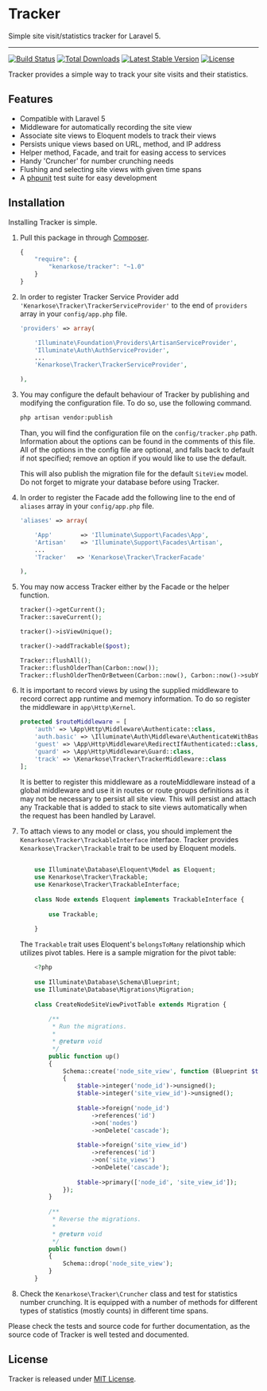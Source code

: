 # Tracker
Simple site visit/statistics tracker for Laravel 5.

---
[![Build Status](https://travis-ci.org/kenarkose/Tracker.svg?branch=master)](https://travis-ci.org/kenarkose/Tracker)
[![Total Downloads](https://poser.pugx.org/kenarkose/Tracker/downloads)](https://packagist.org/packages/kenarkose/Tracker)
[![Latest Stable Version](https://poser.pugx.org/kenarkose/Tracker/version)](https://packagist.org/packages/kenarkose/Tracker)
[![License](https://poser.pugx.org/kenarkose/Tracker/license)](https://packagist.org/packages/kenarkose/Tracker)

Tracker provides a simple way to track your site visits and their statistics.

## Features
- Compatible with Laravel 5
- Middleware for automatically recording the site view
- Associate site views to Eloquent models to track their views
- Persists unique views based on URL, method, and IP address
- Helper method, Facade, and trait for easing access to services
- Handy 'Cruncher' for number crunching needs
- Flushing and selecting site views with given time spans
- A [phpunit](http://www.phpunit.de) test suite for easy development

## Installation
Installing Tracker is simple.

1. Pull this package in through [Composer](https://getcomposer.org).

    ```js
    {
        "require": {
            "kenarkose/tracker": "~1.0"
        }
    }
    ```

2. In order to register Tracker Service Provider add `'Kenarkose\Tracker\TrackerServiceProvider'` to the end of `providers` array in your `config/app.php` file.
    ```php
    'providers' => array(
    
        'Illuminate\Foundation\Providers\ArtisanServiceProvider',
        'Illuminate\Auth\AuthServiceProvider',
        ...
        'Kenarkose\Tracker\TrackerServiceProvider',
    
    ),
    ```

3. You may configure the default behaviour of Tracker by publishing and modifying the configuration file. To do so, use the following command.
    ```bash
    php artisan vendor:publish
    ```
    Than, you will find the configuration file on the `config/tracker.php` path. Information about the options can be found in the comments of this file. All of the options in the config file are optional, and falls back to default if not specified; remove an option if you would like to use the default.
    
    This will also publish the migration file for the default `SiteView` model. Do not forget to migrate your database before using Tracker.

4. In order to register the Facade add the following line to the end of `aliases` array in your `config/app.php` file.
   ```php
   'aliases' => array(
   
       'App'        => 'Illuminate\Support\Facades\App',
       'Artisan'    => 'Illuminate\Support\Facades\Artisan',
       ...
       'Tracker'   => 'Kenarkose\Tracker\TrackerFacade'
   
   ),
   ```

5. You may now access Tracker either by the Facade or the helper function.
    ```php
    tracker()->getCurrent();
    Tracker::saveCurrent();
    
    tracker()->isViewUnique();
    
    tracker()->addTrackable($post);
    
    Tracker::flushAll();
    Tracker::flushOlderThan(Carbon::now());
    Tracker::flushOlderThenOrBetween(Carbon::now(), Carbon::now()->subYear());
    ```

6. It is important to record views by using the supplied middleware to record correct app runtime and memory information. To do so register the middleware in `app\Http\Kernel`.
    ```php
    protected $routeMiddleware = [
        'auth' => \App\Http\Middleware\Authenticate::class,
        'auth.basic' => \Illuminate\Auth\Middleware\AuthenticateWithBasicAuth::class,
        'guest' => \App\Http\Middleware\RedirectIfAuthenticated::class,
        'guard' => \App\Http\Middleware\Guard::class,
        'track' => \Kenarkose\Tracker\TrackerMiddleware::class
    ];
    ```
    It is better to register this middleware as a routeMiddleware instead of a global middleware and use it in routes or route groups definitions as it may not be necessary to persist all site view. This will persist and attach any Trackable that is added to stack to site views automatically when the request has been handled by Laravel.
    
7. To attach views to any model or class, you should implement the `Kenarkose\Tracker\TrackableInterface` interface. Tracker provides `Kenarkose\Tracker\Trackable` trait to be used by Eloquent models.
    ```php
        
        use Illuminate\Database\Eloquent\Model as Eloquent;
        use Kenarkose\Tracker\Trackable;
        use Kenarkose\Tracker\TrackableInterface;
        
        class Node extends Eloquent implements TrackableInterface {
            
            use Trackable;
            
        }
    ```
    
    The `Trackable` trait uses Eloquent's `belongsToMany` relationship which utilizes pivot tables. Here is a sample migration for the pivot table:
    ```php
        <?php
        
        use Illuminate\Database\Schema\Blueprint;
        use Illuminate\Database\Migrations\Migration;
        
        class CreateNodeSiteViewPivotTable extends Migration {
        
            /**
             * Run the migrations.
             *
             * @return void
             */
            public function up()
            {
                Schema::create('node_site_view', function (Blueprint $table)
                {
                    $table->integer('node_id')->unsigned();
                    $table->integer('site_view_id')->unsigned();
        
                    $table->foreign('node_id')
                        ->references('id')
                        ->on('nodes')
                        ->onDelete('cascade');
        
                    $table->foreign('site_view_id')
                        ->references('id')
                        ->on('site_views')
                        ->onDelete('cascade');
        
                    $table->primary(['node_id', 'site_view_id']);
                });
            }
        
            /**
             * Reverse the migrations.
             *
             * @return void
             */
            public function down()
            {
                Schema::drop('node_site_view');
            }
        }

    ```
    
8. Check the `Kenarkose\Tracker\Cruncher` class and test for statistics number crunching. It is equipped with a number of methods for different types of statistics (mostly counts) in different time spans.

Please check the tests and source code for further documentation, as the source code of Tracker is well tested and documented.

## License
Tracker is released under [MIT License](https://github.com/kenarkose/Tracker/blob/master/LICENSE).